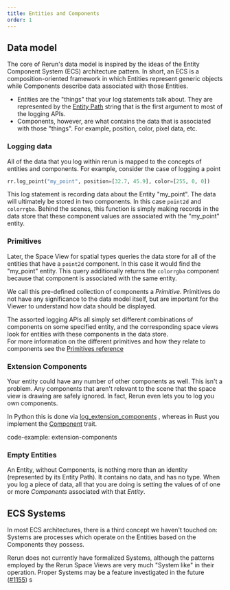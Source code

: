 ```yaml
---
title: Entities and Components
order: 1
---
```


## Data model
The core of Rerun's data model is inspired by the ideas of the Entity Component System (ECS) architecture pattern. In
short, an ECS is a composition-oriented framework in which Entities represent generic objects while Components describe
data associated with those Entities.

 * Entities are the "things" that your log statements talk about. They are represented by the
   [Entity Path](entity-path.md) string that is the first argument to most of the logging APIs.
 * Components, however, are what contains the data that is associated with those "things". For example, position, color,
   pixel data, etc.
### Logging data
All of the data that you log within rerun is mapped to the concepts of entities and components.
For example, consider the case of logging a point
```python
rr.log_point("my_point", position=[32.7, 45.9], color=[255, 0, 0])
```
This log statement is recording data about the Entity "my_point". The data will ultimately be stored in two components.
In this case `point2d` and `colorrgba`.  Behind the scenes, this function is simply making records in the data store
that these component values are associated with the "my_point" entity.

### Primitives
Later, the Space View for spatial types queries the data store for all of the entities that have a `point2d` component.
In this case it would find the "my_point" entity. This query additionally returns the `colorrgba` component because that
component is associated with the same entity.

We call this pre-defined collection of components a _Primitive_.
Primitives do not have any significance to the data model itself, but are important for the Viewer to understand
how data should be displayed.

The assorted logging APIs all simply set different combinations of components on some specified entity, and the
corresponding space views look for entities with these components in the data store.  
For more information on the different primitives and how they relate to components see the
[Primitives reference](../reference/primitives.md)

### Extension Components
Your entity could have any number of other components as well. This isn't a problem. Any components that
aren't relevant to the scene that the space view is drawing are safely ignored. In fact, Rerun even lets you to log you
own components.

In Python this is done via [log_extension_components](https://rerun-io.github.io/rerun/docs/python/latest/common/extension_components/#rerun.log_extension_components)
, whereas in Rust you implement the [Component](https://docs.rs/rerun/latest/rerun/trait.Component.html) trait.

code-example: extension-components



### Empty Entities
An Entity, without Components, is nothing more than an identity (represented by its Entity
Path). It contains no data, and has no type. When you log a piece of data, all that you are doing is setting the values
of of one or more *Components* associated with that *Entity*. 

## ECS Systems
In most ECS architectures, there is a third concept we haven't touched on: Systems are processes which operate on the
Entities based on the Components they possess.

Rerun does not currently have formalized Systems, although the patterns employed by the Rerun Space Views are very much
"System like" in their operation. Proper Systems may be a feature investigated in the future
([#1155](https://github.com/rerun-io/rerun/issues/1155))
s
